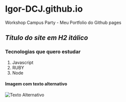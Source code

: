 # Igor-DCJ.github.io
Workshop Campus Party - Meu Portfolio do Github pages

## *Título do site em H2 itálico*

### Tecnologias que quero estudar 
1. Javascript 
2. RUBY
3. Node

#### Imagem com texto alternativo
![Texto Alternativo](https://www.cleverfiles.com/howto/wp-content/uploads/2018/03/minion.jpg)

